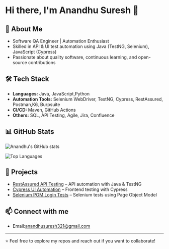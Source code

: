 # Hi there, I'm Anandhu Suresh 👋

## 🚀 About Me
- Software QA Engineer | Automation Enthusiast  
- Skilled in API & UI test automation using Java (TestNG, Selenium), JavaScript (Cypress)  
- Passionate about quality software, continuous learning, and open-source contributions  


## 🛠️ Tech Stack
- **Languages:** Java, JavaScript,Python 
- **Automation Tools:** Selenium WebDriver, TestNG, Cypress, RestAssured, Postman,K6, Burpsuite
- **CI/CD:** Maven, GitHub Actions  
- **Others:** SQL, API Testing, Agile, Jira, Confluence

## 📊 GitHub Stats

![Anandhu's GitHub stats](https://github-readme-stats.vercel.app/api?username=imanandhu&show_icons=true&theme=radical)

![Top Languages](https://github-readme-stats.vercel.app/api/top-langs/?username=imanandhu&layout=compact&theme=radical)

## 📂 Projects
- [RestAssured API Testing](https://github.com/imanandhu/restassured-api-testing) – API automation with Java & TestNG  
- [Cypress UI Automation](https://github.com/imanandhu/cypress-ui-automation) – Frontend testing with Cypress  
- [Selenium POM Login Tests](https://github.com/imanandhu/selenium-pom-login-tests) – Selenium tests using Page Object Model  

## 📫 Connect with me
- Email:anandhusuresh321@gmail.com  

---

⭐️ Feel free to explore my repos and reach out if you want to collaborate!
